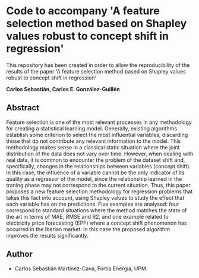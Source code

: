 
# Code to accompany 'A feature selection method based on Shapley values robust to concept shift in regression'

This repository has been created in order to allow the reproducibility of the results of the paper 'A feature selection method based on Shapley values robust to concept shift in regression'

**Carlos Sebastián, Carlos E. González-Guillén**

## Abstract

Feature selection is one of the most relevant processes in any methodology
for creating a statistical learning model. Generally, existing algorithms
establish some criterion to select the most influential variables, discarding
those that do not contribute any relevant information to the model. This
methodology makes sense in a classical static situation where the joint
distribution of the data does not vary over time. However, when dealing
with real data, it is common to encounter the problem of the dataset
shift and, specifically, changes in the relationships between variables
(concept shift). In this case, the influence of a variable cannot be the only
indicator of its quality as a regressor of the model, since the relationship
learned in the traning phase may not correspond to the current situation.
Thus, this paper proposes a new feature selection methodology for
regression problems that takes this fact into account, using Shapley
values to study the effect that each variable has on the predictions. Five
examples are analysed: four correspond to standard situations where
the method matches the state of the art in terms of MAE, RMSE
and R2, and one example related to electricity price forecasting (EPF)
where a concept shift phenomenon has occurred in the Iberian market.
In this case the proposed algorithm improves the results significantly.




## Author

- Carlos Sebastián Martínez-Cava, Fortia Energía, UPM.

